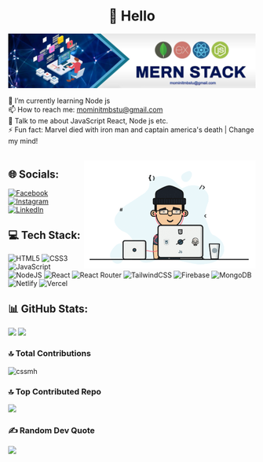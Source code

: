 <h1 align="center">💫 Hello</h1>
<img src="https://raw.githubusercontent.com/cssmh/cssmh/main/banner.jpeg" />

🌱 I’m currently learning Node js<br>
📫 How to reach me: mominitmbstu@gmail.com <br>
💬 Talk to me about JavaScript React, Node js etc. <br>
⚡ Fun fact: Marvel died with iron man and captain america's death | Change my mind! <br><br>

<img align="right" alt="code" width="350" src="https://raw.githubusercontent.com/cssmh/cssmh/main/coding.gif">

## 🌐 Socials:
[![Facebook](https://img.shields.io/badge/Facebook-%231877F2.svg?logo=Facebook&logoColor=white)](https://facebook.com/touristmomen) [![Instagram](https://img.shields.io/badge/Instagram-%23E4405F.svg?logo=Instagram&logoColor=white)](https://instagram.com/tourist_offl) [![LinkedIn](https://img.shields.io/badge/LinkedIn-%230077B5.svg?logo=linkedin&logoColor=white)](https://linkedin.com/in/momin10)

## 💻 Tech Stack:
![HTML5](https://img.shields.io/badge/html5-%23E34F26.svg?style=for-the-badge&logo=html5&logoColor=white) ![CSS3](https://img.shields.io/badge/css3-%231572B6.svg?style=for-the-badge&logo=css3&logoColor=white) ![JavaScript](https://img.shields.io/badge/javascript-%23323330.svg?style=for-the-badge&logo=javascript&logoColor=%23F7DF1E) ![NodeJS](https://img.shields.io/badge/node.js-6DA55F?style=for-the-badge&logo=node.js&logoColor=white) ![React](https://img.shields.io/badge/react-%2320232a.svg?style=for-the-badge&logo=react&logoColor=%2361DAFB) ![React Router](https://img.shields.io/badge/React_Router-CA4245?style=for-the-badge&logo=react-router&logoColor=white) ![TailwindCSS](https://img.shields.io/badge/tailwindcss-%2338B2AC.svg?style=for-the-badge&logo=tailwind-css&logoColor=white) ![Firebase](https://img.shields.io/badge/firebase-%23039BE5.svg?style=for-the-badge&logo=firebase) ![MongoDB](https://img.shields.io/badge/MongoDB-%234ea94b.svg?style=for-the-badge&logo=mongodb&logoColor=white) ![Netlify](https://img.shields.io/badge/netlify-%23000000.svg?style=for-the-badge&logo=netlify&logoColor=#00C7B7) ![Vercel](https://img.shields.io/badge/vercel-%23000000.svg?style=for-the-badge&logo=vercel&logoColor=white)
## 📊 GitHub Stats:
<p align= "left">
  <img height= "170" src="https://github-readme-stats.vercel.app/api?username=cssmh&theme=radical&show_icons=compact&include_all_commits=true" />
  <img height= "170" src="https://github-readme-stats.vercel.app/api/top-langs/?username=cssmh&theme=radical&layout=compact" />
</p>

### 🔝 Total Contributions
<p><img align="center" src="https://github-readme-streak-stats.herokuapp.com/?user=cssmh&theme=radical&" alt="cssmh" /></p>

### 🔝 Top Contributed Repo
![](https://github-contributor-stats.vercel.app/api?username=cssmh&limit=5&theme=radical&combine_all_yearly_contributions=true)


### ✍️ Random Dev Quote
![](https://quotes-github-readme.vercel.app/api?type=horizontal&theme=radical)
